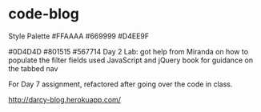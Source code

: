 # code-blog
Style Palette
#FFAAAA
#669999
#D4EE9F

#0D4D4D
#801515
#567714
Day 2 Lab:
  got help from Miranda on how to populate the filter fields
  used JavaScript and jQuery book for guidance on the tabbed nav

For Day 7 assignment, refactored after going over the code in class.

http://darcy-blog.herokuapp.com/

